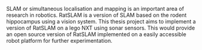 SLAM or simultaneous localisation and mapping is an important area of research in robotics.  RatSLAM is a version of SLAM based on the rodent hippocampus using a vision system.  This thesis project aims to implement a version of RatSLAM on a lego NXT using sonar sensors. This would provide an open source version of RatSLAM implemented on a easily accessible robot platform for further experimentation.